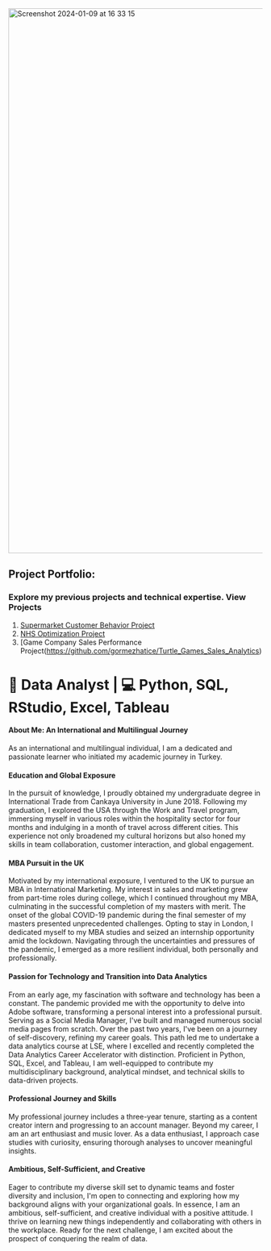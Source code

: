 
<img width="1081" alt="Screenshot 2024-01-09 at 16 33 15" src="https://github.com/gormezhatice/gormezhatice/assets/133010718/0cce2210-1462-4b4c-9989-dcb40941e3c2">

## Project Portfolio:
### Explore my previous projects and technical expertise. View Projects

1) [Supermarket Customer Behavior Project](https://github.com/gormezhatice/2Market_Customer_Behavior_Analysis)
2) [NHS Optimization Project](https://github.com/gormezhatice/Optimizing_Healthcare_Access_and_Resources_in_the_NHS/tree/main)
3) [Game Company Sales Performance Project(https://github.com/gormezhatice/Turtle_Games_Sales_Analytics)

# 👋 Data Analyst | 💻 Python, SQL, RStudio, Excel, Tableau
#### About Me: An International and Multilingual Journey

As an international and multilingual individual, I am a dedicated and passionate learner who initiated my academic journey in Turkey.

#### Education and Global Exposure

In the pursuit of knowledge, I proudly obtained my undergraduate degree in International Trade from Cankaya University in June 2018. Following my graduation, I explored the USA through the Work and Travel program, immersing myself in various roles within the hospitality sector for four months and indulging in a month of travel across different cities. This experience not only broadened my cultural horizons but also honed my skills in team collaboration, customer interaction, and global engagement.

#### MBA Pursuit in the UK

Motivated by my international exposure, I ventured to the UK to pursue an MBA in International Marketing. My interest in sales and marketing grew from part-time roles during college, which I continued throughout my MBA, culminating in the successful completion of my masters with merit. The onset of the global COVID-19 pandemic during the final semester of my masters presented unprecedented challenges. Opting to stay in London, I dedicated myself to my MBA studies and seized an internship opportunity amid the lockdown. Navigating through the uncertainties and pressures of the pandemic, I emerged as a more resilient individual, both personally and professionally.

#### Passion for Technology and Transition into Data Analytics

From an early age, my fascination with software and technology has been a constant. The pandemic provided me with the opportunity to delve into Adobe software, transforming a personal interest into a professional pursuit. Serving as a Social Media Manager, I've built and managed numerous social media pages from scratch. Over the past two years, I've been on a journey of self-discovery, refining my career goals. This path led me to undertake a data analytics course at LSE, where I excelled and recently completed the Data Analytics Career Accelerator with distinction. Proficient in Python, SQL, Excel, and Tableau, I am well-equipped to contribute my multidisciplinary background, analytical mindset, and technical skills to data-driven projects.

#### Professional Journey and Skills

My professional journey includes a three-year tenure, starting as a content creator intern and progressing to an account manager. Beyond my career, I am an art enthusiast and music lover. As a data enthusiast, I approach case studies with curiosity, ensuring thorough analyses to uncover meaningful insights.

#### Ambitious, Self-Sufficient, and Creative

Eager to contribute my diverse skill set to dynamic teams and foster diversity and inclusion, I'm open to connecting and exploring how my background aligns with your organizational goals. In essence, I am an ambitious, self-sufficient, and creative individual with a positive attitude. I thrive on learning new things independently and collaborating with others in the workplace. Ready for the next challenge, I am excited about the prospect of conquering the realm of data.


<!---
gormezhatice/gormezhatice is a ✨ special ✨ repository because its `README.md` (this file) appears on your GitHub profile.
You can click the Preview link to take a look at your changes.
--->
